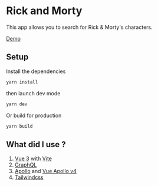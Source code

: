 # Rick and Morty

This app allows you to search for Rick & Morty's characters.

[Demo](https://rick-and-morty-oliveleb.vercel.app/)

## Setup

Install the dependencies
```sh
yarn install
```

then launch dev mode
```sh
yarn dev
```

Or build for production
```sh
yarn build
```

## What did I use ?

1. [Vue 3](https://vuejs.org) with [Vite](https://vitejs.dev/)
2. [GraphQL](https://graphql.org/)
3. [Apollo](https://www.apollographql.com/) and [Vue Apollo v4](https://apollo.vuejs.org/)
4. [Tailwindcss](https://tailwindcss.com/)
